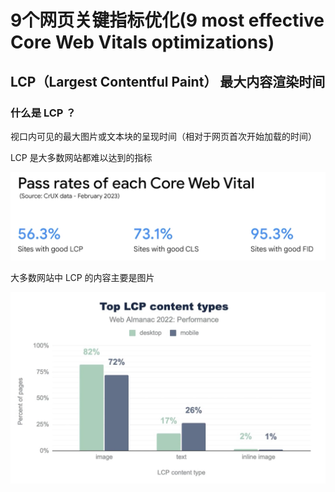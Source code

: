# 9个网页关键指标优化(9 most effective Core Web Vitals optimizations)

## LCP（Largest Contentful Paint） 最大内容渲染时间

### 什么是 LCP ？

视口内可见的最大图片或文本块的呈现时间（相对于网页首次开始加载的时间）

LCP 是大多数网站都难以达到的指标

![Alt text](image-3.png)

大多数网站中 LCP 的内容主要是图片

![Alt text](image-2.png)

